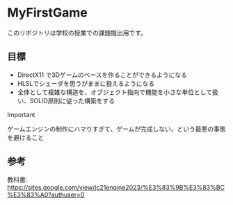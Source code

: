 # MyFirstGame

このリポジトリは学校の授業での課題提出用です。

## 目標

- DirectX11 で3Dゲームのベースを作ることができるようになる
- HLSLでシェーダを思うがままに扱えるようになる
- 全体として複雑な構造を、オブジェクト指向で機能を小さな単位として扱い、SOLID原則に従った構築をする

> [!IMPORTANT]
> ゲームエンジンの制作にハマりすぎて、ゲームが完成しない、という最悪の事態を避けること

## 参考

教科書: https://sites.google.com/view/jc21engine2023/%E3%83%9B%E3%83%BC%E3%83%A0?authuser=0
